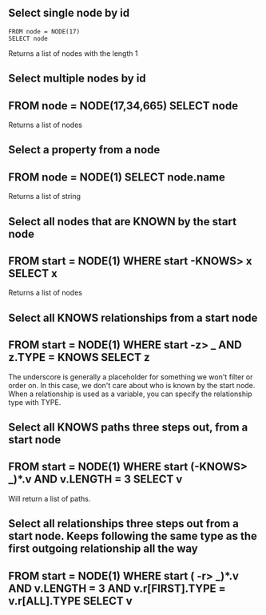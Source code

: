Select single node by id
--
	FROM node = NODE(17)
	SELECT node

Returns a list of nodes with the length 1




Select multiple nodes by id
--
FROM node = NODE(17,34,665)
SELECT node
--
Returns a list of nodes




Select a property from a node
--
FROM node = NODE(1)
SELECT node.name
--
Returns a list of string




Select all nodes that are KNOWN by the start node
--
FROM start = NODE(1)
WHERE start -KNOWS> x
SELECT x
--
Returns a list of nodes




Select all KNOWS relationships from a start node
--
FROM start = NODE(1)
WHERE
	start -z> _ AND
	z.TYPE = KNOWS
SELECT z
--
The underscore is generally a placeholder for something we won't filter or order on. In this case, we don't care about who is known by the start node.
When a relationship is used as a variable, you can specify the relationship type with TYPE.





Select all KNOWS paths three steps out, from a start node
--
FROM start = NODE(1)
WHERE
	start (-KNOWS> _)*.v AND
	v.LENGTH = 3
SELECT v
--
Will return a list of paths. 




Select all relationships three steps out from a start node. Keeps following the same type as the first outgoing relationship all the way
--
FROM start = NODE(1)
WHERE 
	start ( -r> _)*.v AND
	v.LENGTH = 3 AND
	v.r[FIRST].TYPE = v.r[ALL].TYPE
SELECT v
--
